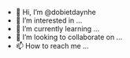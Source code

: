 - 👋 Hi, I’m @dobietdaynhe
- 👀 I’m interested in ...
- 🌱 I’m currently learning ...
- 💞️ I’m looking to collaborate on ...
- 📫 How to reach me ...

<!---
dobietdaynhe/dobietdaynhe is a ✨ special ✨ repository because its `README.md` (this file) appears on your GitHub profile.
You can click the Preview link to take a look at your changes.
--->
